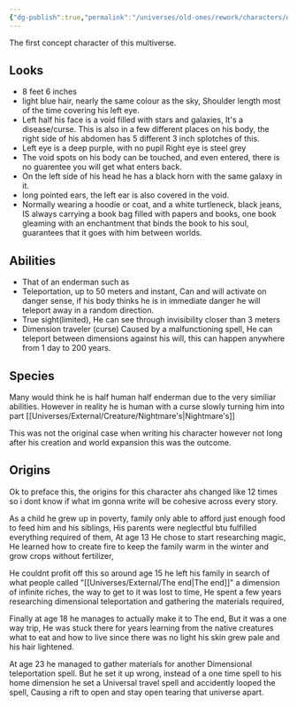```yaml
---
{"dg-publish":true,"permalink":"/universes/old-ones/rework/characters/daedreus-old-ones/","created":"2024-06-13T15:03:31.832-05:00","updated":"2024-06-13T15:16:54.374-05:00"}
---
```


The first concept character of this multiverse.

## Looks

- 8 feet 6 inches
- light blue hair, nearly the same colour as the sky, Shoulder length most of the time covering his left eye.
- Left half his face is a void filled with stars and galaxies, It's a disease/curse. This is also in a few different places on his body, the right side of his abdomen has 5 different 3 inch splotches of this.
- Left eye is a deep purple, with no pupil Right eye is steel grey
- The void spots on his body can be touched, and even entered, there is no guarentee you will get what enters back.
- On the left side of his head he has a black horn with the same galaxy in it.
- long pointed ears, the left ear is also covered in the void.
- Normally wearing a hoodie or coat, and a white turtleneck, black jeans, IS always carrying a book bag filled with papers and books, one book gleaming with an enchantment that binds the book to his soul, guarantees that it goes with him between worlds.

## Abilities

- That of an enderman such as
- Teleportation, up to 50 meters and instant, Can and will activate on danger sense, if his body thinks he is in immediate danger he will teleport away in a random direction.
- True sight(limited), He can see through invisibility closer than 3 meters
- Dimension traveler (curse) Caused by a malfunctioning spell, He can teleport between dimensions against his will, this can happen anywhere from 1 day to 200 years.

## Species

Many would think he is half human half enderman due to the very similiar abilities. However in reality he is human with a curse slowly turning him into part [[Universes/External/Creature/Nightmare's\|Nightmare's]]

This was not the original case when writing his character however not long after his creation and world expansion this was the outcome.

## Origins

Ok to preface this, the origins for this character ahs changed like 12 times so i dont know if what im gonna write will be cohesive across every story.

As a child he grew up in poverty, family only able to afford just enough food to feed him and his siblings, His parents were neglectful btu fulfilled everything required of them, At age 13 He chose to start researching magic, He learned how to create fire to keep the family warm in the winter and grow crops without fertilizer, 

He couldnt profit off this so around age 15 he left his family in search of what people called "[[Universes/External/The end\|The end]]" a dimension of infinite riches, the way to get to it was lost to time, He spent a few years researching dimensional teleportation and gathering the materials required, 

Finally at age 18 he manages to actually make it to The end, But it was a one way trip, He was stuck there for years learning from the native creatures what to eat and how to live since there was no light his skin grew pale and his hair lightened. 

At age 23 he managed to gather materials for another Dimensional teleportation spell. But he set it up wrong, instead of a one time spell to his home dimension he set a Universal travel spell and accidently looped the spell, Causing a rift to open and stay open tearing that universe apart.